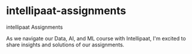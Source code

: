 # intellipaat-assignments
intellipaat Assignments

As we navigate our Data, AI, and ML course with Intellipaat, I'm excited to share insights and solutions of our assignments.